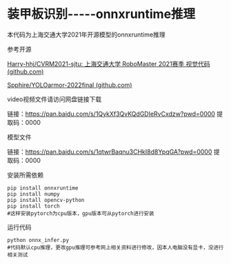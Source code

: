 # 装甲板识别-----onnxruntime推理

本代码为上海交通大学2021年开源模型的onnxruntime推理

参考开源

[Harry-hhj/CVRM2021-sjtu: 上海交通大学 RoboMaster 2021赛季 视觉代码 (github.com)](https://github.com/Harry-hhj/CVRM2021-sjtu)

[Spphire/YOLOarmor-2022final (github.com)](https://github.com/Spphire/YOLOarmor-2022final)



video视频文件请访问网盘链接下载

链接：https://pan.baidu.com/s/1QykXf3QvKQdGDIeRvCxdzw?pwd=0000 
提取码：0000 

模型文件

链接：https://pan.baidu.com/s/1qtwrBaqnu3CHkI8d8YpqGA?pwd=0000 
提取码：0000 



安装所需依赖

```
pip install onnxruntime
pip install numpy
pip install opencv-python
pip install torch
#这样安装pytorch为cpu版本，gpu版本可从pytorch进行安装
```

运行代码

```
python onnx_infer.py
#代码默认cpu推理，更改gpu推理可参考网上相关资料进行修改，因本人电脑没有显卡，没进行相关测试
```

